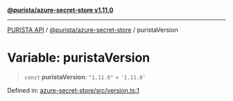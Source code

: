 [**@purista/azure-secret-store v1.11.0**](../README.md)

***

[PURISTA API](../../../packages.md) / [@purista/azure-secret-store](../README.md) / puristaVersion

# Variable: puristaVersion

> `const` **puristaVersion**: `"1.11.0"` = `'1.11.0'`

Defined in: [azure-secret-store/src/version.ts:1](https://github.com/puristajs/purista/blob/master/packages/azure-secret-store/src/version.ts#L1)
